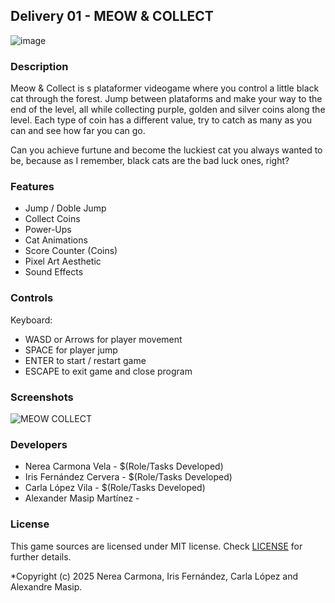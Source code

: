 ## Delivery 01 - MEOW & COLLECT

![image](https://github.com/user-attachments/assets/a34bf231-e5fc-47d1-95b3-74cebbf14304)


### Description

Meow & Collect is s plataformer videogame where you control a little black cat through the forest. Jump between plataforms and make your way to the end of the level, all while collecting purple, golden and silver coins along the level. Each type of coin has a different value, try to catch as many as you can and see how far you can go.

Can you achieve furtune and become the luckiest cat you always wanted to be, because as I remember, black cats are the bad luck ones, right?

### Features

 - Jump / Doble Jump
 - Collect Coins
 - Power-Ups
 - Cat Animations
 - Score Counter (Coins)
 - Pixel Art Aesthetic
 - Sound Effects

### Controls

Keyboard:
 - WASD or Arrows for player movement
 - SPACE for player jump
 - ENTER to start / restart game
 - ESCAPE to exit game and close program

### Screenshots

![MEOW   COLLECT](https://github.com/user-attachments/assets/e10eebb9-c157-43d1-9ef1-78c2b9bd1a3c)

### Developers

 - Nerea Carmona Vela - $(Role/Tasks Developed)
 - Iris Fernández Cervera - $(Role/Tasks Developed)
 - Carla López Vila - $(Role/Tasks Developed)
 - Alexander Masip Martínez -

### License

This game sources are licensed under MIT license. Check [LICENSE](LICENSE) for further details.

*Copyright (c) 2025 Nerea Carmona, Iris Fernández, Carla López and Alexandre Masip.

